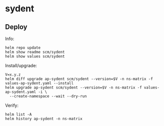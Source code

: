 sydent
======

Deploy
------
Info:

    helm repo update
    helm show readme scm/sydent
    helm show values scm/sydent

Install/upgrade:

    V=x.y.z
    helm diff upgrade ap-sydent scm/sydent --version=$V -n ns-matrix -f values-ap-sydent.yaml --install
    helm upgrade ap-sydent scm/sydent --version=$V -n ns-matrix -f values-ap-sydent.yaml -i \
      --create-namespace --wait --dry-run

Verify:

    helm list -A
    helm history ap-sydent -n ns-matrix
